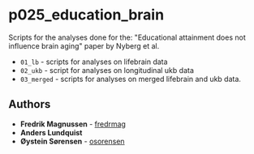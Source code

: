# p025_education_brain
Scripts for the analyses done for the: "Educational attainment does not influence brain aging" paper by Nyberg et al.

* `01_lb` - scripts for analyses on lifebrain data
* `02_ukb` - script for analyses on longitudinal ukb data
* `03_merged` - scripts for analyses on merged lifebrain and ukb data.

## Authors
* **Fredrik Magnussen** - [fredrmag](https://github.com/fredrmag)
* **Anders Lundquist** 
* **Øystein Sørensen** - [osorensen](https://github.com/osorensen)
